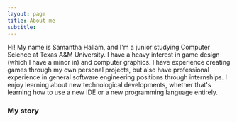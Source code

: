 ```yaml
---
layout: page
title: About me
subtitle: 
---
```


Hi! My name is Samantha Hallam, and I'm a junior studying Computer Science at Texas A&M University. I have a heavy interest in game design (which I have a minor in) and computer graphics. I have experience creating games through my own personal projects, but also have professional experience in general software engineering positions through internships. I enjoy learning about new technological developments, whether that's learning how to use a new IDE or a new programming language entirely.

### My story

